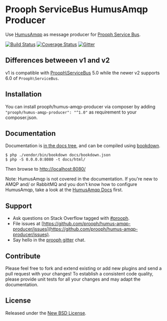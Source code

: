 # Prooph ServiceBus HumusAmqp Producer

Use [HumusAmqp](https://github.com/prolic/HumusAmqp) as message producer for [Prooph Service Bus](https://github.com/prooph/service-bus).

[![Build Status](https://travis-ci.org/prooph/humus-amqp-producer.svg?branch=master)](https://travis-ci.org/prooph/humus-amqp-producer)
[![Coverage Status](https://coveralls.io/repos/prooph/humus-amqp-producer/badge.svg?branch=master&service=github)](https://coveralls.io/github/prooph/humus-amqp-producer?branch=master)
[![Gitter](https://badges.gitter.im/Join%20Chat.svg)](https://gitter.im/prooph/improoph)

## Differences betweeen v1 and v2

v1 is compatible with [Prooph\ServiceBus](http://github.com/prooph/service-bus) 5.0 while the newer v2
supports 6.0 of `Prooph\ServiceBus`.

## Installation

You can install prooph/humus-amqp-producer via composer by adding `"prooph/humus-amqp-producer": "^1.0"` as requirement to your composer.json.

## Documentation

Documentation is [in the docs tree](docs/), and can be compiled using [bookdown](http://bookdown.io).

```console
$ php ./vendor/bin/bookdown docs/bookdown.json
$ php -S 0.0.0.0:8080 -t docs/html/
```

Then browse to [http://localhost:8080/](http://localhost:8080/)

Note: HumusAmqp is not covered in the documentation. If you're new to AMQP and/ or RabbitMQ and you don't know
how to configure HumusAmqp, take a look at the [HumusAmqp Docs](https://humusamqp.readthedocs.io/en/latest/) first.

## Support

- Ask questions on Stack Overflow tagged with [#prooph](https://stackoverflow.com/questions/tagged/prooph).
- File issues at [https://github.com/prooph/humus-amqp-producer/issues](https://github.com/prooph/humus-amqp-producer/issues).
- Say hello in the [prooph gitter](https://gitter.im/prooph/improoph) chat.

## Contribute

Please feel free to fork and extend existing or add new plugins and send a pull request with your changes!
To establish a consistent code quality, please provide unit tests for all your changes and may adapt the documentation.

## License

Released under the [New BSD License](LICENSE).
